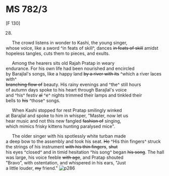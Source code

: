 # MS 782/3

[F 130]

28.

&nbsp;&nbsp;&nbsp;&nbsp;&nbsp;The crowd listens in wonder to Kashi, the young singer, \
whose voice, like a sword ^in feats of skill^, dances ~~in feats of skill~~ amidst \
hopeless tangles, cuts them to pieces, and exults. 

&nbsp;&nbsp;&nbsp;&nbsp;&nbsp;Among the hearers sits old Rajah Pratap in weary \
endurance. For his own life had been nourished and encircled \
by Barajlal's songs, like a happy land ~~by a river with its~~ ^which a river laces with^ \
~~branching flow of~~ beauty. His rainy evenings and ^the^ still hours \
of autumn days spoke to his heart through Barajlal's voice \
and ^his^ festiv ~~al~~ ^e^ nights trimmed their lamps and tinkled their \
bells to ~~his~~ ^those^ songs. 

&nbsp;&nbsp;&nbsp;&nbsp;&nbsp;When Kashi stopped for rest Pratap smilingly winked \
at Barajlal and spoke to him in whisper, "Master, now let us \
hear music and not this new fangled ~~fashion of~~ singing, \
which mimics frisky kittens hunting paralysed mice". 

&nbsp;&nbsp;&nbsp;&nbsp;&nbsp;The older singer with his spotlessly white turban made \
a deep bow to the assembly and took his seat. ~~He~~ ^His thin fingers^ struck \
the strings of his instrument ~~with his thin fingers~~, ~~shut~~ \
his eyes ^closed^ and in timid hesitation ^his song^ began ~~his song~~. The hall \
was large, his voice feeble ~~with age~~, and Pratap shouted \
"Bravo", with ostentation, and whispered in his ears, "Just \
a little louder, ~~my~~ friend."
![p286](MS782_3-286.jpg)
